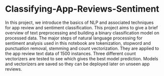 # Classifying-App-Reviews-Sentiment
In this project, we introduce the basics of NLP and associated techniques for app review and sentiment classification. 
This project aims to give a brief overview of text preprocessing and building a binary classification model on processed data.
The major steps of natural language processing for sentiment analysis used in this notebook are tokenization, stopword and punctuation removal, stemming and count vectorization. They are applied to the app review text data of 1500 instances. 
Three different count vectorizers are tested to see which gives the best model prediction. Models and vectorizers are saved so they can be deployed later on unseen app reviews. 
